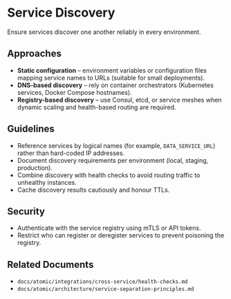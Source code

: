 # Service Discovery

Ensure services discover one another reliably in every environment.

## Approaches

- **Static configuration** – environment variables or configuration files mapping service names to URLs (suitable for small deployments).
- **DNS-based discovery** – rely on container orchestrators (Kubernetes services, Docker Compose hostnames).
- **Registry-based discovery** – use Consul, etcd, or service meshes when dynamic scaling and health-based routing are required.

## Guidelines

- Reference services by logical names (for example, `DATA_SERVICE_URL`) rather than hard-coded IP addresses.
- Document discovery requirements per environment (local, staging, production).
- Combine discovery with health checks to avoid routing traffic to unhealthy instances.
- Cache discovery results cautiously and honour TTLs.

## Security

- Authenticate with the service registry using mTLS or API tokens.
- Restrict who can register or deregister services to prevent poisoning the registry.

## Related Documents

- `docs/atomic/integrations/cross-service/health-checks.md`
- `docs/atomic/architecture/service-separation-principles.md`
